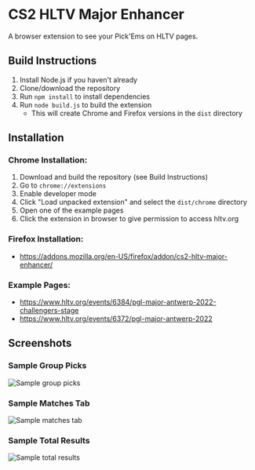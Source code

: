 # CS2 HLTV Major Enhancer

A browser extension to see your Pick'Ems on HLTV pages.

## Build Instructions
1. Install Node.js if you haven't already
2. Clone/download the repository
3. Run `npm install` to install dependencies
4. Run `node build.js` to build the extension
   - This will create Chrome and Firefox versions in the `dist` directory

## Installation

### Chrome Installation:
1. Download and build the repository (see Build Instructions)
2. Go to `chrome://extensions`
3. Enable developer mode
4. Click "Load unpacked extension" and select the `dist/chrome` directory
5. Open one of the example pages
6. Click the extension in browser to give permission to access hltv.org

### Firefox Installation:
* https://addons.mozilla.org/en-US/firefox/addon/cs2-hltv-major-enhancer/

### Example Pages:
* https://www.hltv.org/events/6384/pgl-major-antwerp-2022-challengers-stage
* https://www.hltv.org/events/6372/pgl-major-antwerp-2022

## Screenshots

### Sample Group Picks
![Sample group picks](https://user-images.githubusercontent.com/40565718/198851725-ed03e1b8-a7cf-46c1-a98a-442bd01af1ef.png)

### Sample Matches Tab
![Sample matches tab](https://user-images.githubusercontent.com/40565718/198851740-ed67565e-fa7e-4ea4-810a-12b54374e40d.png)

### Sample Total Results
![Sample total results](https://user-images.githubusercontent.com/40565718/198851741-80be4b1b-449e-441a-b12f-b7dcaebb948b.png)
